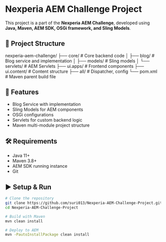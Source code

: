 # Nexperia AEM Challenge Project

This project is a part of the **Nexperia AEM Challenge**, developed using **Java, Maven, AEM SDK, OSGi framework, and Sling Models**.  

## 📂 Project Structure
nexperia-aem-challenge/
├── core/ # Core backend code
│ ├── blog/ # Blog service and implementation
│ ├── models/ # Sling models
│ └── servlets/ # AEM Servlets
├── ui.apps/ # Frontend components
├── ui.content/ # Content structure
├── all/ # Dispatcher, config
└── pom.xml # Maven parent build file


## 🚀 Features
- Blog Service with implementation  
- Sling Models for AEM components  
- OSGi configurations  
- Servlets for custom backend logic  
- Maven multi-module project structure  

## 🛠️ Requirements
- Java 11+  
- Maven 3.8+  
- AEM SDK running instance  
- Git  

## ▶️ Setup & Run
```bash
# Clone the repository
git clone https://github.com/suri013/Nexperia-AEM-Challenge-Project.git
cd Nexperia-AEM-Challenge-Project

# Build with Maven
mvn clean install

# Deploy to AEM
mvn -PautoInstallPackage clean install

